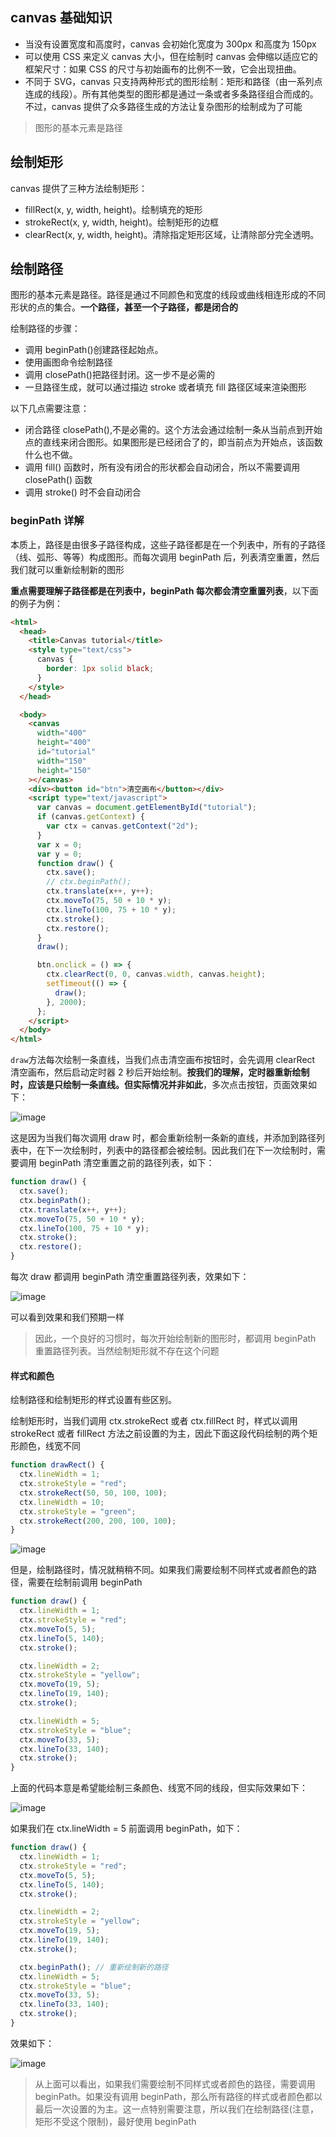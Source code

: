 ## canvas 基础知识

- 当没有设置宽度和高度时，canvas 会初始化宽度为 300px 和高度为 150px
- 可以使用 CSS 来定义 canvas 大小，但在绘制时 canvas 会伸缩以适应它的框架尺寸：如果 CSS 的尺寸与初始画布的比例不一致，它会出现扭曲。
- 不同于 SVG，canvas 只支持两种形式的图形绘制：矩形和路径（由一系列点连成的线段）。所有其他类型的图形都是通过一条或者多条路径组合而成的。不过，canvas 提供了众多路径生成的方法让复杂图形的绘制成为了可能

> 图形的基本元素是路径

## 绘制矩形

canvas 提供了三种方法绘制矩形：

- fillRect(x, y, width, height)。绘制填充的矩形
- strokeRect(x, y, width, height)。绘制矩形的边框
- clearRect(x, y, width, height)。清除指定矩形区域，让清除部分完全透明。

## 绘制路径

图形的基本元素是路径。路径是通过不同颜色和宽度的线段或曲线相连形成的不同形状的点的集合。**一个路径，甚至一个子路径，都是闭合的**

绘制路径的步骤：

- 调用 beginPath()创建路径起始点。
- 使用画图命令绘制路径
- 调用 closePath()把路径封闭。这一步不是必需的
- 一旦路径生成，就可以通过描边 stroke 或者填充 fill 路径区域来渲染图形

以下几点需要注意：

- 闭合路径 closePath(),不是必需的。这个方法会通过绘制一条从当前点到开始点的直线来闭合图形。如果图形是已经闭合了的，即当前点为开始点，该函数什么也不做。
- 调用 fill() 函数时，所有没有闭合的形状都会自动闭合，所以不需要调用 closePath() 函数
- 调用 stroke() 时不会自动闭合

### beginPath 详解

本质上，路径是由很多子路径构成，这些子路径都是在一个列表中，所有的子路径（线、弧形、等等）构成图形。而每次调用 beginPath 后，列表清空重置，然后我们就可以重新绘制新的图形

**重点需要理解子路径都是在列表中，beginPath 每次都会清空重置列表**，以下面的例子为例：

```html
<html>
  <head>
    <title>Canvas tutorial</title>
    <style type="text/css">
      canvas {
        border: 1px solid black;
      }
    </style>
  </head>

  <body>
    <canvas
      width="400"
      height="400"
      id="tutorial"
      width="150"
      height="150"
    ></canvas>
    <div><button id="btn">清空画布</button></div>
    <script type="text/javascript">
      var canvas = document.getElementById("tutorial");
      if (canvas.getContext) {
        var ctx = canvas.getContext("2d");
      }
      var x = 0;
      var y = 0;
      function draw() {
        ctx.save();
        // ctx.beginPath();
        ctx.translate(x++, y++);
        ctx.moveTo(75, 50 + 10 * y);
        ctx.lineTo(100, 75 + 10 * y);
        ctx.stroke();
        ctx.restore();
      }
      draw();

      btn.onclick = () => {
        ctx.clearRect(0, 0, canvas.width, canvas.height);
        setTimeout(() => {
          draw();
        }, 2000);
      };
    </script>
  </body>
</html>
```

`draw`方法每次绘制一条直线，当我们点击清空画布按钮时，会先调用 clearRect 清空画布，然后启动定时器 2 秒后开始绘制。**按我们的理解，定时器重新绘制时，应该是只绘制一条直线。但实际情况并非如此**，多次点击按钮，页面效果如下：

![image](../excalidraw-app/beginpath-01.jpg)

这是因为当我们每次调用 draw 时，都会重新绘制一条新的直线，并添加到路径列表中，在下一次绘制时，列表中的路径都会被绘制。因此我们在下一次绘制时，需要调用 beginPath 清空重置之前的路径列表，如下：

```js
function draw() {
  ctx.save();
  ctx.beginPath();
  ctx.translate(x++, y++);
  ctx.moveTo(75, 50 + 10 * y);
  ctx.lineTo(100, 75 + 10 * y);
  ctx.stroke();
  ctx.restore();
}
```

每次 draw 都调用 beginPath 清空重置路径列表，效果如下：

![image](../excalidraw-app/beginpath-02.jpg)

可以看到效果和我们预期一样

> 因此，一个良好的习惯时，每次开始绘制新的图形时，都调用 beginPath 重置路径列表。当然绘制矩形就不存在这个问题

#### 样式和颜色

绘制路径和绘制矩形的样式设置有些区别。

绘制矩形时，当我们调用 ctx.strokeRect 或者 ctx.fillRect 时，样式以调用 strokeRect 或者 fillRect 方法之前设置的为主，因此下面这段代码绘制的两个矩形颜色，线宽不同

```js
function drawRect() {
  ctx.lineWidth = 1;
  ctx.strokeStyle = "red";
  ctx.strokeRect(50, 50, 100, 100);
  ctx.lineWidth = 10;
  ctx.strokeStyle = "green";
  ctx.strokeRect(200, 200, 100, 100);
}
```

![image](../excalidraw-app/style-01.jpg)

但是，绘制路径时，情况就稍稍不同。如果我们需要绘制不同样式或者颜色的路径，需要在绘制前调用 beginPath

```js
function draw() {
  ctx.lineWidth = 1;
  ctx.strokeStyle = "red";
  ctx.moveTo(5, 5);
  ctx.lineTo(5, 140);
  ctx.stroke();

  ctx.lineWidth = 2;
  ctx.strokeStyle = "yellow";
  ctx.moveTo(19, 5);
  ctx.lineTo(19, 140);
  ctx.stroke();

  ctx.lineWidth = 5;
  ctx.strokeStyle = "blue";
  ctx.moveTo(33, 5);
  ctx.lineTo(33, 140);
  ctx.stroke();
}
```

上面的代码本意是希望能绘制三条颜色、线宽不同的线段，但实际效果如下：

![image](../excalidraw-app/style-02.jpg)

如果我们在 ctx.lineWidth = 5 前面调用 beginPath，如下：

```js
function draw() {
  ctx.lineWidth = 1;
  ctx.strokeStyle = "red";
  ctx.moveTo(5, 5);
  ctx.lineTo(5, 140);
  ctx.stroke();

  ctx.lineWidth = 2;
  ctx.strokeStyle = "yellow";
  ctx.moveTo(19, 5);
  ctx.lineTo(19, 140);
  ctx.stroke();

  ctx.beginPath(); // 重新绘制新的路径
  ctx.lineWidth = 5;
  ctx.strokeStyle = "blue";
  ctx.moveTo(33, 5);
  ctx.lineTo(33, 140);
  ctx.stroke();
}
```

效果如下：

![image](../excalidraw-app/style-03.jpg)

> 从上面可以看出，如果我们需要绘制不同样式或者颜色的路径，需要调用 beginPath。如果没有调用 beginPath，那么所有路径的样式或者颜色都以最后一次设置的为主。这一点特别需要注意，所以我们在绘制路径(注意，矩形不受这个限制)，最好使用 beginPath
